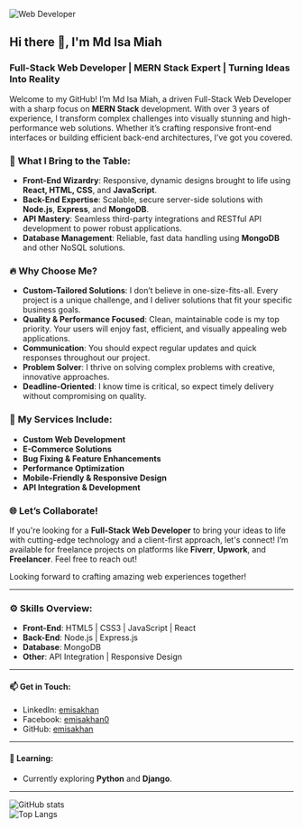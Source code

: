 ![Web Developer](https://scontent.fdac1-1.fna.fbcdn.net/v/t31.18172-8/26685692_1907281872919400_1837569549677515796_o.jpg?stp=dst-jpg_s960x960&_nc_cat=105&ccb=1-7&_nc_sid=e3f864&_nc_eui2=AeGd_W85P3UeBIXRSPqMhdkUXFl2t-qLgPlcWXa36ouA-YZ8LMdYdBxa_Gt3tBozPXSNjihus79Wq_AQZqdcfkz5&_nc_ohc=bfNdEjJrvxMAX_msDMJ&tn=nkHVN0BrF6auabOm&_nc_ht=scontent.fdac1-1.fna&oh=00_AfBP6bdIE-vpOKZMDeI_uSfppgmPX21cHm7mzDE2nAQlkg&oe=63A911CC)

## Hi there 👋, I'm Md Isa Miah
### **Full-Stack Web Developer | MERN Stack Expert | Turning Ideas Into Reality**

Welcome to my GitHub! I’m Md Isa Miah, a driven Full-Stack Web Developer with a sharp focus on **MERN Stack** development. With over 3 years of experience, I transform complex challenges into visually stunning and high-performance web solutions. Whether it’s crafting responsive front-end interfaces or building efficient back-end architectures, I’ve got you covered.

### 🚀 **What I Bring to the Table:**
- **Front-End Wizardry**: Responsive, dynamic designs brought to life using **React, HTML, CSS**, and **JavaScript**.
- **Back-End Expertise**: Scalable, secure server-side solutions with **Node.js**, **Express**, and **MongoDB**.
- **API Mastery**: Seamless third-party integrations and RESTful API development to power robust applications.
- **Database Management**: Reliable, fast data handling using **MongoDB** and other NoSQL solutions.

### 🔥 **Why Choose Me?**
- **Custom-Tailored Solutions**: I don’t believe in one-size-fits-all. Every project is a unique challenge, and I deliver solutions that fit your specific business goals.
- **Quality & Performance Focused**: Clean, maintainable code is my top priority. Your users will enjoy fast, efficient, and visually appealing web applications.
- **Communication**: You should expect regular updates and quick responses throughout our project.
- **Problem Solver**: I thrive on solving complex problems with creative, innovative approaches.
- **Deadline-Oriented**: I know time is critical, so expect timely delivery without compromising on quality.

### 💼 **My Services Include:**
- **Custom Web Development**
- **E-Commerce Solutions**
- **Bug Fixing & Feature Enhancements**
- **Performance Optimization**
- **Mobile-Friendly & Responsive Design**
- **API Integration & Development**

### 🌐 **Let’s Collaborate!**
If you're looking for a **Full-Stack Web Developer** to bring your ideas to life with cutting-edge technology and a client-first approach, let's connect! I’m available for freelance projects on platforms like **Fiverr**, **Upwork**, and **Freelancer**. Feel free to reach out!

Looking forward to crafting amazing web experiences together!

---

### ⚙️ **Skills Overview**:
- **Front-End**: HTML5 | CSS3 | JavaScript | React
- **Back-End**: Node.js | Express.js
- **Database**: MongoDB
- **Other**: API Integration | Responsive Design

---

#### 📫 **Get in Touch**:
- LinkedIn: [emisakhan](https://www.linkedin.com/in/emisakhan/)
- Facebook: [emisakhan0](https://www.facebook.com/emisakhan0)
- GitHub: [emisakhan](https://github.com/emisakhan)

---

#### 🌱 **Learning**:
- Currently exploring **Python** and **Django**.

---

![GitHub stats](https://github-readme-stats.vercel.app/api?username=emisakhan&show_icons=true)  
![Top Langs](https://github-readme-stats.vercel.app/api/top-langs/?username=emisakhan)
